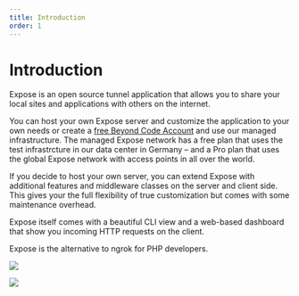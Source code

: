 ```yaml
---
title: Introduction
order: 1
---
```


# Introduction

Expose is an open source tunnel application that allows you to share your local sites and applications with others on the internet.

You can host your own Expose server and customize the application to your own needs or create a [free Beyond Code Account](https://beyondco.de/login) and use our managed infrastructure. The managed Expose network has a free plan that uses the test infrastrcture in our data center in Germany – and a Pro plan that uses the global Expose network with access points in all over the world.

If you decide to host your own server, you can extend Expose with additional features and middleware classes on the server and client side. This gives your the full flexibility of true customization but comes with some maintenance overhead.

Expose itself comes with a beautiful CLI view and a web-based dashboard that show you incoming HTTP requests on the client.

Expose is the alternative to ngrok for PHP developers.

![](/img/expose_terminal.png)

![](/img/expose_dashboard_details.png)

